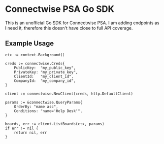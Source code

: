 # Connectwise PSA Go SDK
This is an unofficial Go SDK for Connectwise PSA. I am adding endpoints as I need it, therefore this doesn't have close to full API coverage.

## Example Usage
```
ctx := context.Background()

creds := connectwise.Creds{
    PublicKey:  "my_public_key",
    PrivateKey: "my_private_key",
    ClientId:   "my_client_id",
    CompanyId:  "my_company_id",
}

client := connectwise.NewClient(creds, http.DefaultClient)

params := &connectwise.QueryParams{
    OrderBy: "name asc",
    Conditions: "name='Help Desk'",
}

boards, err := client.ListBoards(ctx, params)
if err != nil {
    return nil, err
}
```